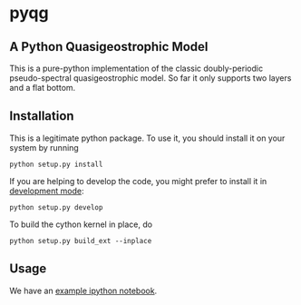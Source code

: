 # pyqg #
## A Python Quasigeostrophic Model ##

This is a pure-python implementation of the classic doubly-periodic pseudo-spectral quasigeostrophic model. So far it only supports two layers and a flat bottom.

## Installation ##

This is a legitimate python package. To use it, you should install it on your system by running

	python setup.py install
If you are helping to develop the code, you might prefer to install it in [development mode](http://stackoverflow.com/questions/19048732/python-setup-py-develop-vs-install):

	python setup.py develop

To build the cython kernel in place, do

	python setup.py build_ext --inplace

## Usage ##

We have an [example ipython notebook](http://nbviewer.ipython.org/github/rabernat/pyqg/blob/master/examples/pyqg_example.ipynb).
